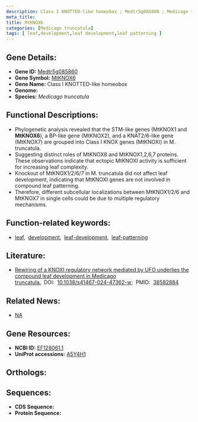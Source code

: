 ```yaml
---
description: Class I KNOTTED-like homeobox ; Medtr5g085860 ; Medicago truncatula
meta_title:
title: MtKNOX6
categories: [Medicago truncatula]
tags: [ leaf,development,leaf development,leaf patterning ]
---
```


## Gene Details:
- **Gene ID:** [Medtr5g085860]()
- **Gene Symbol:** <u>MtKNOX6</u>
- **Gene Name:** Class I KNOTTED-like homeobox
- **Genome:** 
- **Species:** *Medicago truncatula*

## Functional Descriptions:
   - Phylogenetic analysis revealed that the STM-like genes (MtKNOX1 and **MtKNOX6**), a BP-like gene (MtKNOX2), and a KNAT2/6-like gene (MtKNOX7) are grouped into Class I KNOX genes (MtKNOXI) in M. truncatula.
   - Suggesting distinct roles of MtKNOX8 and MtKNOX1,2,6,7 proteins. These observations indicate that ectopic MtKNOXI activity is sufficient for increasing leaf complexity.
   - Knockout of MtKNOX1/2/6/7 in M. truncatula did not affect leaf development, indicating that MtKNOXI genes are not involved in compound leaf patterning.
   - Therefore, different subcellular localizations between MtKNOX1/2/6 and MtKNOX7 in single cells could be due to multiple regulatory mechanisms.

## Function-related keywords:
   - [leaf](/tags/leaf/),&nbsp;&nbsp;[development](/tags/development/),&nbsp;&nbsp;[leaf-development](/tags/leaf-development/),&nbsp;&nbsp;[leaf-patterning](/tags/leaf-patterning/)

## Literature:
   - [Rewiring of a KNOXI regulatory network mediated by UFO underlies the compound leaf development in Medicago truncatula.](https://www.doi.org/10.1038/s41467-024-47362-w)&nbsp;&nbsp;DOI:&nbsp;&nbsp;[10.1038/s41467-024-47362-w](https://www.doi.org/10.1038/s41467-024-47362-w);&nbsp;&nbsp;PMID:&nbsp;&nbsp;[38582884](https://pubmed.ncbi.nlm.nih.gov/38582884/)

## Related News:
   - [NA](https://mp.weixin.qq.com/s?__biz=Mzg3MDEwNDEyMg==&mid=2247566161&idx=2&sn=7f0a0777ad6f399611426071a77ae5b6&chksm=cfc1b0379daca9eb6f7a2fe09ccd56d722f8099724b4f1bd954031d752ad16796dcfd1edc15e&scene=27#wechat_redirect)

## Gene Resources:
- **NCBI ID:**  [EF128061.1](https://www.ncbi.nlm.nih.gov/search/all/?term=EF128061.1)
- **UniProt accessions:**  [A5Y4H1](https://www.uniprot.org/uniprotkb/A5Y4H1/entry)

## Orthologs:

## Sequences:
- **CDS Sequence:**
- **Protein Sequence:**
